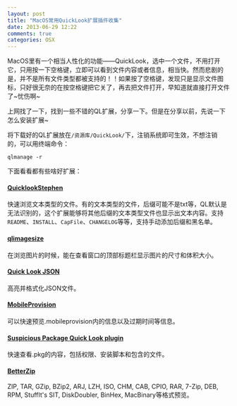 ```yaml
---
layout: post
title: "MacOS常用QuickLook扩展插件收集"
date: 2013-06-29 12:22
comments: true
categories: OSX
---
```


MacOS里有一个相当人性化的功能——QuickLook，选中一个文件，不用打开它，只用按一下空格键，立即可以看到文件内容或者信息，相当快。然而悲剧的是，并不是所有文件类型都被支持的！！如果按了空格键，发现只是显示文件图标，只好很无奈的在按空格键把它关了，再去把文件打开，早知道就直接打开文件了~忧伤啊~

上网找了一下，找到一些不错的QL扩展，分享一下。但是在分享以前，先说一下怎么安装扩展~

将下载好的QL扩展放在`/资源库/QuickLook/`下，注销系统即可生效，不想注销的，可以用终端命令：

```
qlmanage -r
```

下面看看都有些啥好扩展：
<!-- more -->
#### [QuicklookStephen](https://github.com/whomwah/qlstephen)

快速浏览文本类型的文件。有的文本类型的文件，后缀可能不是txt等，QL默认是无法识别的，这个扩展能够将其他后缀的文本类型文件也显示出文本内容。支持`README`、`INSTALL`、`CapFile`、`CHANGELOG`等等，支持手动添加后缀和黑名单。

#### [qlimagesize](https://github.com/downloads/Nyx0uf/qlImageSize/qlImageSize.qlgenerator.zip)

在浏览图片的时候，能在查看窗口的顶部标题栏显示图片的尺寸和体积大小。

#### [Quick Look JSON](http://www.sagtau.com/quicklookjson.html)

高亮并格式化JSON文件。

#### [MobileProvision](http://www.macmation.com/blog/2011/10/quicklook-plugin-for-mobile-provision-files/)

可以快速预览.mobileprovision内的信息以及过期时间等信息。

#### [Suspicious Package Quick Look plugin](http://www.mothersruin.com/software/SuspiciousPackage/)

快速查看.pkg的内容，包括权限、安装脚本和包含的文件。

#### [BetterZip](http://macitbetter.com/BetterZip-Quick-Look-Generator/)

ZIP, TAR, GZip, BZip2, ARJ, LZH, ISO, CHM, CAB, CPIO, RAR, 7-Zip, DEB, RPM, StuffIt's SIT, DiskDoubler, BinHex, MacBinary等格式预览。
